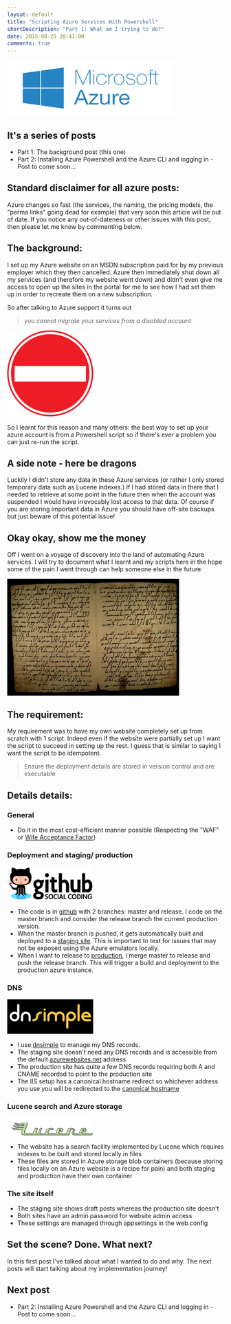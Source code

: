 ```yaml
---
layout: default
title: "Scripting Azure Services With Powershell"
shortDescription: "Part 1: What am I trying to do?"
date: 2015-08-25 20:41:00
comments: true
---
```

<img src="/assets/images/azure-logo.png" alt="Microsoft Azure" title="Microsoft Azure" class="centered"/>

## It's a series of posts

* Part 1: The background post (this one)
* Part 2: Installing Azure Powershell and the Azure CLI and logging in - Post to come soon...

## Standard disclaimer for all azure posts:

Azure changes so fast (the services, the naming, the pricing models, the "perma links" going dead for example) that very soon this article will be out of date. If you notice any out-of-dateness or other issues with this post, then please let me know by commenting below.

## The background:

I set up my Azure website on an MSDN subscription paid for by my previous employer which they then cancelled. Azure then immediately shut down all my services (and therefore my website went down) and didn't even give me access to open up the sites in the portal for me to see how I had set them up in order to recreate them on a new subscription.

So after talking to Azure support it turns out

> *you cannot migrate your services from a disabled account*

<img src="/assets/images/no-entry-sign.jpg" alt="No Entry!" title="No Entry!" width="200px" class="centered"/>

So I learnt for this reason and many others: the best way to set up your azure account is from a Powershell script so if there's ever a problem you can just re-run the script.

## A side note - here be dragons

Luckily I didn't store any data in these Azure services (or rather I only stored temporary data such as Lucene indexes.) If I had stored data in there that I needed to retrieve at some point in the future then when the account was suspended I would have irrevocably lost access to that data. Of course if you are storing important data in Azure you should have off-site backups but just beware of this potential issue!

## Okay okay, show me the money

Off I went on a voyage of discovery into the land of automating Azure services. I will try to document what I learnt and my scripts here in the hope some of the pain I went through can help someone else in the future.

<img src="/assets/images/script.jpg" alt="Scripting" title="It's a script..." width="400px" class="centered"/>

## The requirement:

My requirement was to have my own website completely set up from scratch with 1 script. Indeed even if the website were partially set up I want the script to succeed in setting up the rest. I guess that is similar to saying I want the script to be idempotent.

> Ensure the deployment details are stored in version control and are executable

## Details details:

### General
 
 * Do it in the most cost-efficient manner possible (Respecting the "WAF" or [Wife Acceptance Factor](https://leanpub.com/RelationshipHacks "See Scott for more details"))

### Deployment and staging/ production

<img src="/assets/images/github-logo.png" alt="Github" title="Github" width="200px" class="centered"/>

 * The code is in [github](https://github.com/nickmeldrum/nickmeldrum.com.markdownblog "markdown blog at github") with 2 branches: master and release. I code on the master branch and consider the release branch the current production version.
 * When the master branch is pushed, it gets automatically built and deployed to a [staging site](http://nickmeldrum-staging.azurewebsites.net/ "the blog's staging site"). This is important to test for issues that may not be exposed using the Azure emulators locally.
 * When I want to release to [production](http://nickmeldrum.com/ "the blog's production site"), I merge master to release and push the release branch. This will trigger a build and deployment to the production azure instance.

### DNS

<img src="/assets/images/dnsimple.png" alt="dnsimple" title="dnsimple" width="200px" class="centered"/>

 * I use [dnsimple](https://dnsimple.com/ "awesome dns") to manage my DNS records.
 * The staging site doesn't need any DNS records and is accessible from the default [azurewebsites.net](http://nickmeldrum-staging.azurewebsites.net/ "the blog's staging site") address
 * The production site has quite a few DNS records requiring both A and CNAME recordsd to point to the production site
 * The IIS setup has a canonical hostname redirect so whichever address you use you will be redirected to the [canonical hostname](http://nickmeldrum.com/ "the blog's production site")

### Lucene search and Azure storage

<img src="/assets/images/lucene.png" alt="lucene" title="lucene" width="200px" class="centered"/>

 * The website has a search facility implemented by Lucene which requires indexes to be built and stored locally in files
 * These files are stored in Azure storage blob containers (because storing files locally on an Azure website is a recipe for pain) and both staging and production have their own container

### The site itself

 * The staging site shows draft posts whereas the production site doesn't
 * Both sites have an admin password for website admin access
 * These settings are managed through appsettings in the web.config

## Set the scene? Done. What next?

In this first post I've talked about what I wanted to do and why. The next posts will start talking about my implementation journey!

## Next post

* Part 2: Installing Azure Powershell and the Azure CLI and logging in - Post to come soon...
